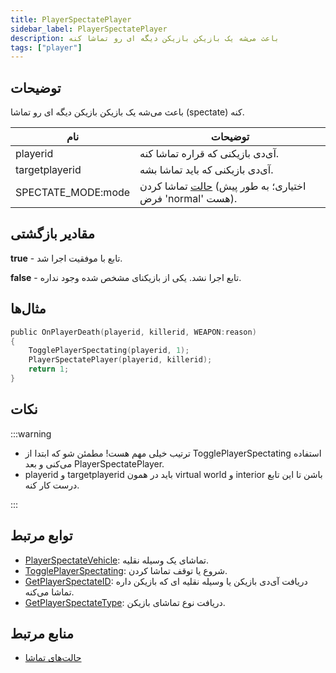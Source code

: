 ```yaml
---
title: PlayerSpectatePlayer
sidebar_label: PlayerSpectatePlayer
description: باعث می‌شه یک بازیکن بازیکن دیگه ای رو تماشا کنه
tags: ["player"]
---
```


## توضیحات

باعث می‌شه یک بازیکن بازیکن دیگه ای رو تماشا (spectate) کنه.

| نام                | توضیحات                                                                                      |
| ------------------ | -------------------------------------------------------------------------------------------- |
| playerid           | آی‌دی بازیکنی که قراره تماشا کنه.                                                             |
| targetplayerid     | آی‌دی بازیکنی که باید تماشا بشه.                                                             |
| SPECTATE_MODE:mode | [حالت](../resources/spectatemodes) تماشا کردن (اختیاری؛ به طور پیش فرض 'normal' هست).        |

## مقادیر بازگشتی

**true** - تابع با موفقیت اجرا شد.

**false** - تابع اجرا نشد. یکی از بازیکنای مشخص شده وجود نداره.

## مثال‌ها

```c
public OnPlayerDeath(playerid, killerid, WEAPON:reason)
{
    TogglePlayerSpectating(playerid, 1);
    PlayerSpectatePlayer(playerid, killerid);
    return 1;
}
```

## نکات

:::warning

- ترتیب خیلی مهم هست! مطمئن شو که ابتدا از TogglePlayerSpectating استفاده می‌کنی و بعد PlayerSpectatePlayer.
- playerid و targetplayerid باید در همون virtual world و interior باشن تا این تابع درست کار کنه.

:::

## توابع مرتبط

- [PlayerSpectateVehicle](PlayerSpectateVehicle): تماشای یک وسیله نقلیه.
- [TogglePlayerSpectating](TogglePlayerSpectating): شروع یا توقف تماشا کردن.
- [GetPlayerSpectateID](GetPlayerSpectateID): دریافت آی‌دی بازیکن یا وسیله نقلیه ای که بازیکن داره تماشا می‌کنه.
- [GetPlayerSpectateType](GetPlayerSpectateType): دریافت نوع تماشای بازیکن.

## منابع مرتبط

- [حالت‌های تماشا](../resources/spectatemodes)